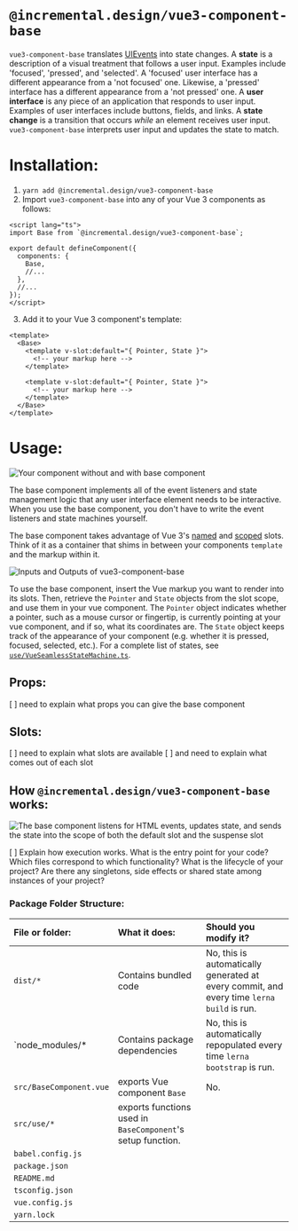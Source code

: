 # `@incremental.design/vue3-component-base`

<!-- banner image -->

`vue3-component-base` translates [UIEvents](https://developer.mozilla.org/en-US/docs/Web/API/UIEvent) into state changes. A **state** is a description of a visual treatment that follows a user input. Examples include 'focused', 'pressed', and 'selected'. A 'focused' user interface has a different appearance from a 'not focused' one. Likewise, a 'pressed' interface has a different appearance from a 'not pressed' one. A **user interface** is any piece of an application that responds to user input. Examples of user interfaces include buttons, fields, and links. A **state change** is a transition that occurs _while_ an element receives user input. `vue3-component-base` interprets user input and updates the state to match.

# Installation:

1. `yarn add @incremental.design/vue3-component-base`
2. Import `vue3-component-base` into any of your Vue 3 components as follows:

```vue
<script lang="ts">
import Base from `@incremental.design/vue3-component-base`;

export default defineComponent({
  components: {
    Base,
    //...
  },
  //...
});
</script>
```

3. Add it to your Vue 3 component's template:

```vue
<template>
  <Base>
    <template v-slot:default="{ Pointer, State }">
      <!-- your markup here -->
    </template>

    <template v-slot:default="{ Pointer, State }">
      <!-- your markup here -->
    </template>
  </Base>
</template>
```

# Usage:

<!-- todo: figure out what props the base component should have -->

<!--

todo: rewrite with the formula you use for design documents. See: https://www.craft.do/s/Z57xLPa7Ke7jgV

The reason I suggest this is because people will read these docs and have no idea how this component can help them.

 -->

![Your component without and with base component](../../../.readme/vue3-component-base/vue3-component-base-comparison.png)

The base component implements all of the event listeners and state management logic that any user interface element needs to be interactive. When you use the base component, you don't have to write the event listeners and state machines yourself.

The base component takes advantage of Vue 3's [named](https://v3.vuejs.org/guide/component-slots.html#named-slots) and [scoped](https://v3.vuejs.org/guide/component-slots.html#scoped-slots) slots.
Think of it as a container that shims in between your components `template` and the markup within it.

![Inputs and Outputs of vue3-component-base](../../../.readme/vue3-component-base/vue3-component-base-usage.png)

To use the base component, insert the Vue markup you want to render into its slots. Then, retrieve the `Pointer` and `State` objects from the slot scope, and use them in your vue component. The `Pointer` object indicates whether a pointer, such as a mouse cursor or fingertip, is currently pointing at your vue component, and if so, what its coordinates are. The `State` object keeps track of the appearance of your component (e.g. whether it is pressed, focused, selected, etc.). For a complete list of states, see [`use/VueSeamlessStateMachine.ts`](./use/VueSeamlssStateMachine.ts).

## Props:

[ ] need to explain what props you can give the base component

## Slots:

[ ] need to explain what slots are available
[ ] and need to explain what comes out of each slot

## How `@incremental.design/vue3-component-base` works:

![The base component listens for HTML events, updates state, and sends the state into the scope of both the default slot and the suspense slot](../../../.readme/vue3-component-base/vue3-component-base-how-it-works.png)

[ ] Explain how execution works. What is the entry point for your code? Which files correspond to which functionality? What is the lifecycle of your project? Are there any singletons, side effects or shared state among instances of your project?

### Package Folder Structure:

| File or folder:         | What it does:                                               | Should you modify it?                                                                     |
| :---------------------- | :---------------------------------------------------------- | :---------------------------------------------------------------------------------------- |
| `dist/*`                | Contains bundled code                                       | No, this is automatically generated at every commit, and every time `lerna build` is run. |
| `node_modules/\*        | Contains package dependencies                               | No, this is automatically repopulated every time `lerna bootstrap` is run.                |
| `src/BaseComponent.vue` | exports Vue component `Base`                                | No.                                                                                       |
| `src/use/*`             | exports functions used in `BaseComponent`'s setup function. |                                                                                           |
| `babel.config.js`       |                                                             |                                                                                           |
| `package.json`          |                                                             |                                                                                           |
| `README.md`             |                                                             |                                                                                           |
| `tsconfig.json`         |                                                             |                                                                                           |
| `vue.config.js`         |                                                             |                                                                                           |
| `yarn.lock`             |                                                             |                                                                                           |
